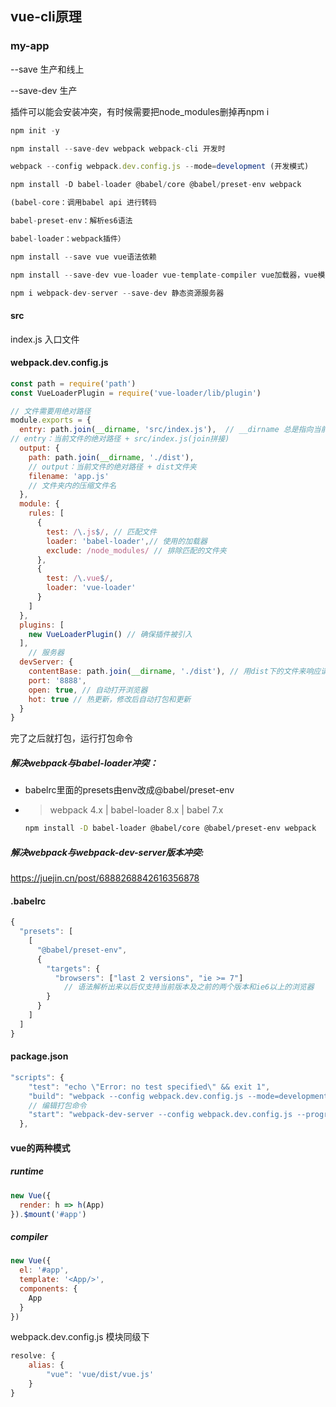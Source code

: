 ## vue-cli原理

### my-app

--save 生产和线上

--save-dev 生产

插件可以能会安装冲突，有时候需要把node_modules删掉再npm i

```js
npm init -y

npm install --save-dev webpack webpack-cli 开发时

webpack --config webpack.dev.config.js --mode=development (开发模式)

npm install -D babel-loader @babel/core @babel/preset-env webpack

(babel-core：调用babel api 进行转码

babel-preset-env：解析es6语法

babel-loader：webpack插件）

npm install --save vue vue语法依赖

npm install --save-dev vue-loader vue-template-compiler vue加载器，vue模板编译器（vue语法 => js语法）

npm i webpack-dev-server --save-dev 静态资源服务器
```



#### src

index.js 入口文件

#### webpack.dev.config.js

```js
const path = require('path')
const VueLoaderPlugin = require('vue-loader/lib/plugin')

// 文件需要用绝对路径
module.exports = {
  entry: path.join(__dirname, 'src/index.js'),  // __dirname 总是指向当前js文件的绝对路径
// entry：当前文件的绝对路径 + src/index.js(join拼接)
  output: {
    path: path.join(__dirname, './dist'),
    // output：当前文件的绝对路径 + dist文件夹
    filename: 'app.js'
    // 文件夹内的压缩文件名
  },
  module: {
    rules: [
      {
        test: /\.js$/, // 匹配文件
        loader: 'babel-loader',// 使用的加载器
        exclude: /node_modules/ // 排除匹配的文件夹
      },
      {
        test: /\.vue$/,
        loader: 'vue-loader'
      }
    ]
  },
  plugins: [
    new VueLoaderPlugin() // 确保插件被引入
  ],
    // 服务器
  devServer: {
    contentBase: path.join(__dirname, './dist'), // 用dist下的文件来响应请求,
    port: '8888',
    open: true, // 自动打开浏览器
    hot: true // 热更新，修改后自动打包和更新
  }
}
```

完了之后就打包，运行打包命令

##### 解决webpack与babel-loader冲突：

- babelrc里面的presets由env改成@babel/preset-env

- > webpack 4.x | babel-loader 8.x | babel 7.x

  ```bash
  npm install -D babel-loader @babel/core @babel/preset-env webpack
  ```

##### 解决webpack与webpack-dev-server版本冲突:

https://juejin.cn/post/6888268842616356878

#### .babelrc

```js
{
  "presets": [
    [
      "@babel/preset-env",
      {
        "targets": {
          "browsers": ["last 2 versions", "ie >= 7"]
            // 语法解析出来以后仅支持当前版本及之前的两个版本和ie6以上的浏览器
        }
      }
    ]
  ]
}
```

#### package.json

```js
"scripts": {
    "test": "echo \"Error: no test specified\" && exit 1",
    "build": "webpack --config webpack.dev.config.js --mode=development",
    // 编辑打包命令
    "start": "webpack-dev-server --config webpack.dev.config.js --progress"
  },
```

#### vue的两种模式

##### runtime

```js
new Vue({
  render: h => h(App)
}).$mount('#app')
```

##### compiler

```js
new Vue({
  el: '#app',
  template: '<App/>',
  components: {
    App
  }
})
```

webpack.dev.config.js 模块同级下

```js
resolve: {
    alias: {
        "vue": 'vue/dist/vue.js'
    }
}
```